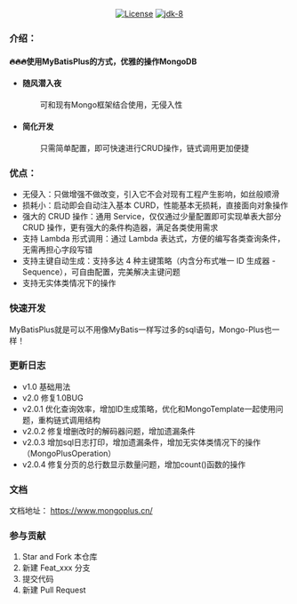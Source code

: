<p align="center">
  <a href="https://gitee.com/anwena/mongo-plus/blob/master/LICENSE"><img src="https://img.shields.io/hexpm/l/plug.svg" alt="License"></a>
<a target="_blank" href="https://www.oracle.com/java/technologies/javase/javase-jdk8-downloads.html">
	<img src="https://img.shields.io/badge/JDK-8-green.svg" alt="jdk-8" />
</a>
</p>

### 介绍：

#### 🔥🔥🔥使用MyBatisPlus的方式，优雅的操作MongoDB

* #### 随风潜入夜
  &nbsp;&nbsp;&nbsp;&nbsp;&nbsp;&nbsp;&nbsp;&nbsp;可和现有Mongo框架结合使用，无侵入性
* #### 简化开发
  &nbsp;&nbsp;&nbsp;&nbsp;&nbsp;&nbsp;&nbsp;&nbsp;只需简单配置，即可快速进行CRUD操作，链式调用更加便捷

### 优点：

* 无侵入：只做增强不做改变，引入它不会对现有工程产生影响，如丝般顺滑
* 损耗小：启动即会自动注入基本 CURD，性能基本无损耗，直接面向对象操作
* 强大的 CRUD 操作：通用 Service，仅仅通过少量配置即可实现单表大部分 CRUD 操作，更有强大的条件构造器，满足各类使用需求
* 支持 Lambda 形式调用：通过 Lambda 表达式，方便的编写各类查询条件，无需再担心字段写错
* 支持主键自动生成：支持多达 4 种主键策略（内含分布式唯一 ID 生成器 - Sequence），可自由配置，完美解决主键问题
* 支持无实体类情况下的操作

### 快速开发

MyBatisPlus就是可以不用像MyBatis一样写过多的sql语句，Mongo-Plus也一样！

###   更新日志
* v1.0      基础用法</br>
* v2.0      修复1.0BUG</br>
* v2.0.1    优化查询效率，增加ID生成策略，优化和MongoTemplate一起使用问题，重构链式调用结构</br>
* v2.0.2    修复增删改时的解码器问题，增加遗漏条件</br>
* v2.0.3    增加sql日志打印，增加遗漏条件，增加无实体类情况下的操作（MongoPlusOperation）</br>
* v2.0.4    修复分页的总行数显示数量问题，增加count()函数的操作</br>

### 文档
文档地址： https://www.mongoplus.cn/

###  参与贡献

1.  Star and Fork 本仓库
2.  新建 Feat_xxx 分支
3.  提交代码
4.  新建 Pull Request